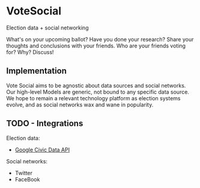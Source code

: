 VoteSocial
==========

Election data + social networking

What's on your upcoming ballot? Have you done your research? 
Share your thoughts and conclusions with your friends.
Who are your friends voting for? Why? Discuss!

Implementation 
--------------

Vote Social aims to be agnostic about data sources and social 
networks. Our high-level Models are generic, not bound to any specific
data source. We hope to remain a relevant technology platform
as election systems evolve, and as social networks wax and wane 
in popularity.

TODO - Integrations
-------------------

Election data:
* [Google Civic Data API](https://developers.google.com/civic-information/)

Social networks:
* Twitter
* FaceBook




